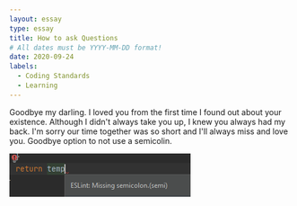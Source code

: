 ```yaml
---
layout: essay
type: essay
title: How to ask Questions
# All dates must be YYYY-MM-DD format!
date: 2020-09-24
labels:
  - Coding Standards
  - Learning
---
```

Goodbye my darling. I loved you from the first time I found out about your existence. Although I didn't always take you up, I knew you always had my back. I'm sorry our time together was so short and I'll always miss and love you. Goodbye option to not use a semicolin.


<img class="ui large right floated rounded image" src="/images/noSemicolin.png">
